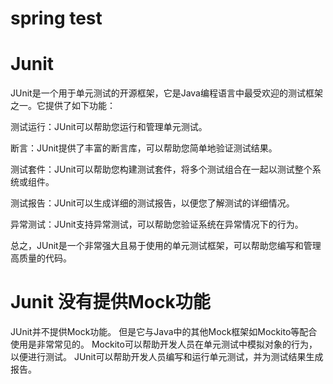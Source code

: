 # spring test

# Junit

JUnit是一个用于单元测试的开源框架，它是Java编程语言中最受欢迎的测试框架之一。它提供了如下功能：

测试运行：JUnit可以帮助您运行和管理单元测试。

断言：JUnit提供了丰富的断言库，可以帮助您简单地验证测试结果。

测试套件：JUnit可以帮助您构建测试套件，将多个测试组合在一起以测试整个系统或组件。

测试报告：JUnit可以生成详细的测试报告，以便您了解测试的详细情况。

异常测试：JUnit支持异常测试，可以帮助您验证系统在异常情况下的行为。

总之，JUnit是一个非常强大且易于使用的单元测试框架，可以帮助您编写和管理高质量的代码。

# Junit 没有提供Mock功能

JUnit并不提供Mock功能。
但是它与Java中的其他Mock框架如Mockito等配合使用是非常常见的。
Mockito可以帮助开发人员在单元测试中模拟对象的行为，以便进行测试。
JUnit可以帮助开发人员编写和运行单元测试，并为测试结果生成报告。